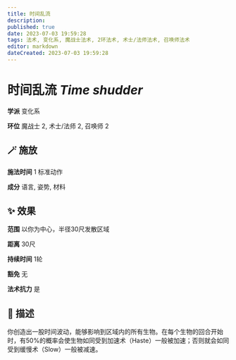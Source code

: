 ```yaml
---
title: 时间乱流
description: 
published: true
date: 2023-07-03 19:59:28
tags: 法术, 变化系, 魔战士法术, 2环法术, 术士/法师法术, 召唤师法术
editor: markdown
dateCreated: 2023-07-03 19:59:28
---
```


# **时间乱流** *Time shudder*

**学派** 变化系 

**环位** 魔战士 2, 术士/法师 2, 召唤师 2

## 🪄 施放

**施法时间** 1 标准动作

**成分** 语言, 姿势, 材料

## ✨ 效果  

**范围** 以你为中心，半径30尺发散区域

**距离** 30尺  

**持续时间** 1轮 

**豁免** 无

**法术抗力** 是

## 📖 描述

你创造出一股时间波动，能够影响到区域内的所有生物。在每个生物的回合开始时，有50%的概率会使生物如同受到加速术（Haste）一般被加速；否则就会如同受到缓慢术（Slow）一般被减速。
    